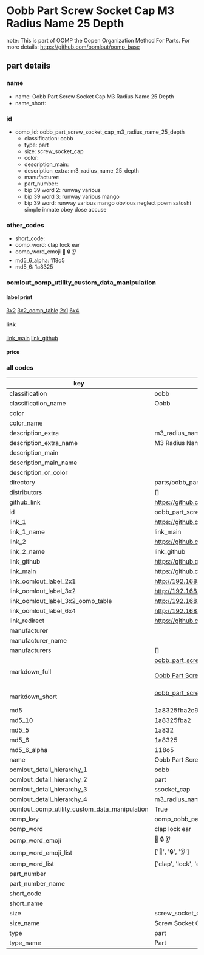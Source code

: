 # Oobb Part Screw Socket Cap M3 Radius Name 25 Depth  

note: This is part of OOMP the Oopen Organization Method For Parts. For more details: https://github.com/oomlout/oomp_base

##  part details
  







### name
* name: Oobb Part Screw Socket Cap M3 Radius Name 25 Depth
* name_short: 
### id
* oomp_id: oobb_part_screw_socket_cap_m3_radius_name_25_depth
  * classification: oobb
  * type: part
  * size: screw_socket_cap
  * color: 
  * description_main: 
  * description_extra: m3_radius_name_25_depth
  * manufacturer: 
  * part_number: 
  * bip 39 word 2: runway various
  * bip 39 word 3: runway various mango
  * bip 39 word: runway various mango obvious neglect poem satoshi simple inmate obey dose accuse

### other_codes
* short_code: 
* oomp_word: clap lock ear
* oomp_word_emoji :clap: :lock: :ear:
* md5_6_alpha: 118o5
* md5_6: 1a8325






### oomlout_oomp_utility_custom_data_manipulation
#### label print
[3x2](http://192.168.1.245:1112/?label=oomp%20118o5)
[3x2_oomp_table](http://192.168.1.108:1112/?label=oomp%20118o5)
[2x1](http://192.168.1.242:1112/?label=oomp%20118o5)
[6x4](http://192.168.1.55:1112/?label=oomp%20118o5)    

#### link

[link_main](https://github.com/oomlout/oomlout_oomp_version_1_messy/tree/main/parts/oobb_part_screw_socket_cap_m3_radius_name_25_depth) [link_github](https://github.com/oomlout/oomlout_oomp_version_1_messy/tree/main/parts/oobb_part_screw_socket_cap_m3_radius_name_25_depth)                             

#### price







### all codes 
| key | value |  
| --- | --- |  
| classification | oobb |  
| classification_name | Oobb |  
| color |  |  
| color_name |  |  
| description_extra | m3_radius_name_25_depth |  
| description_extra_name | M3 Radius Name 25 Depth |  
| description_main |  |  
| description_main_name |  |  
| description_or_color |   |  
| directory | parts/oobb_part_screw_socket_cap_m3_radius_name_25_depth |  
| distributors | [] |  
| github_link | https://github.com/oomlout/oomlout_oomp_part_src/tree/main/parts/oobb_part_screw_socket_cap_m3_radius_name_25_depth |  
| id | oobb_part_screw_socket_cap_m3_radius_name_25_depth |  
| link_1 | https://github.com/oomlout/oomlout_oomp_version_1_messy/tree/main/parts/oobb_part_screw_socket_cap_m3_radius_name_25_depth |  
| link_1_name | link_main |  
| link_2 | https://github.com/oomlout/oomlout_oomp_version_1_messy/tree/main/parts/oobb_part_screw_socket_cap_m3_radius_name_25_depth |  
| link_2_name | link_github |  
| link_github | https://github.com/oomlout/oomlout_oomp_version_1_messy/tree/main/parts/oobb_part_screw_socket_cap_m3_radius_name_25_depth |  
| link_main | https://github.com/oomlout/oomlout_oomp_version_1_messy/tree/main/parts/oobb_part_screw_socket_cap_m3_radius_name_25_depth |  
| link_oomlout_label_2x1 | http://192.168.1.242:1112/?label=oomp%20118o5 |  
| link_oomlout_label_3x2 | http://192.168.1.245:1112/?label=oomp%20118o5 |  
| link_oomlout_label_3x2_oomp_table | http://192.168.1.108:1112/?label=oomp%20118o5 |  
| link_oomlout_label_6x4 | http://192.168.1.55:1112/?label=oomp%20118o5 |  
| link_redirect | https://github.com/oomlout/oomlout_oomp_version_1_messy/tree/main/parts/oobb_part_screw_socket_cap_m3_radius_name_25_depth |  
| manufacturer |  |  
| manufacturer_name |  |  
| manufacturers | [] |  
| markdown_full | [oobb_part_screw_socket_cap_m3_radius_name_25_depth](none)<br>[](none)<br>[Oobb Part Screw Socket Cap M3 Radius Name 25 Depth](none)<br><br> |  
| markdown_short | [oobb_part_screw_socket_cap_m3_radius_name_25_depth](none)<br><br> |  
| md5 | 1a8325fba2c917ee9c4a098b0e7c65eb |  
| md5_10 | 1a8325fba2 |  
| md5_5 | 1a832 |  
| md5_6 | 1a8325 |  
| md5_6_alpha | 118o5 |  
| name | Oobb Part Screw Socket Cap M3 Radius Name 25 Depth |  
| oomlout_detail_hierarchy_1 | oobb |  
| oomlout_detail_hierarchy_2 | part |  
| oomlout_detail_hierarchy_3 | ssocket_cap |  
| oomlout_detail_hierarchy_4 | m3_radius_name_25_depth |  
| oomlout_oomp_utility_custom_data_manipulation | True |  
| oomp_key | oomp_oobb_part_screw_socket_cap_m3_radius_name_25_depth |  
| oomp_word | clap lock ear |  
| oomp_word_emoji | :clap: :lock: :ear: |  
| oomp_word_emoji_list | [':clap:', ':lock:', ':ear:'] |  
| oomp_word_list | ['clap', 'lock', 'ear'] |  
| part_number |  |  
| part_number_name |  |  
| short_code |  |  
| short_name |  |  
| size | screw_socket_cap |  
| size_name | Screw Socket Cap |  
| type | part |  
| type_name | Part |  
